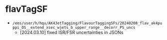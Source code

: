 # flavTagSF

- `/eos/user/h/hqu/AK4JetTagging/FlavourTaggingSFs/20240208_flav_ak4puppi_OS__extend_xsec_wjets_b_upper_range__decorr_PS_uncs`
  - [2024.03.10] fixed ISR/FSR uncertainties in JSONs
